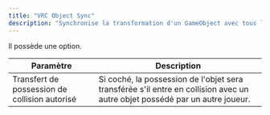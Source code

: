 ```yaml
---
title: "VRC Object Sync"
description: "Synchronise la transformation d'un GameObject avec tous les joueurs de l'instance."
---
```

Il possède une option.

| Paramètre | Description |
| --- | --- |
| Transfert de possession de collision autorisé | Si coché, la possession de l'objet sera transférée s'il entre en collision avec un autre objet possédé par un autre joueur. |
